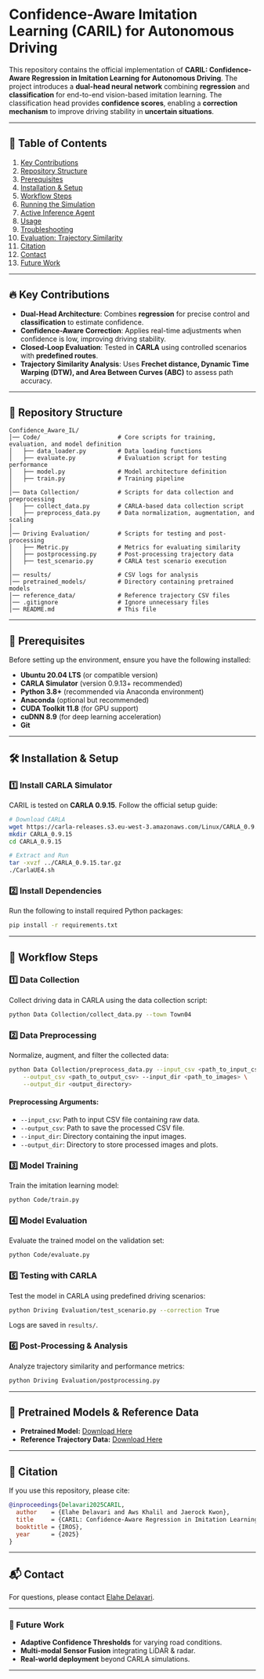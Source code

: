 # Confidence-Aware Imitation Learning (CARIL) for Autonomous Driving

This repository contains the official implementation of **CARIL: Confidence-Aware Regression in Imitation Learning for Autonomous Driving**. The project introduces a **dual-head neural network** combining **regression** and **classification** for end-to-end vision-based imitation learning. The classification head provides **confidence scores**, enabling a **correction mechanism** to improve driving stability in **uncertain situations**.

---

## 📑 Table of Contents
1. [Key Contributions](#-key-contributions)
2. [Repository Structure](#-repository-structure)
3. [Prerequisites](#-prerequisites)
4. [Installation & Setup](#-installation--setup)
5. [Workflow Steps](#-workflow-steps)
6. [Running the Simulation](#-running-the-simulation)
7. [Active Inference Agent](#-active-inference-agent)
8. [Usage](#-usage)
9. [Troubleshooting](#-troubleshooting)
10. [Evaluation: Trajectory Similarity](#-evaluation-trajectory-similarity)
11. [Citation](#-citation)
12. [Contact](#-contact)
13. [Future Work](#-future-work)

---

## 🔥 Key Contributions
- **Dual-Head Architecture**: Combines **regression** for precise control and **classification** to estimate confidence.
- **Confidence-Aware Correction**: Applies real-time adjustments when confidence is low, improving driving stability.
- **Closed-Loop Evaluation**: Tested in **CARLA** using controlled scenarios with **predefined routes**.
- **Trajectory Similarity Analysis**: Uses **Frechet distance, Dynamic Time Warping (DTW), and Area Between Curves (ABC)** to assess path accuracy.

---

## 📂 Repository Structure

```
Confidence_Aware_IL/
│── Code/                      # Core scripts for training, evaluation, and model definition
│   ├── data_loader.py         # Data loading functions
│   ├── evaluate.py            # Evaluation script for testing performance
│   ├── model.py               # Model architecture definition
│   ├── train.py               # Training pipeline
│
│── Data Collection/           # Scripts for data collection and preprocessing
│   ├── collect_data.py        # CARLA-based data collection script
│   ├── preprocess_data.py     # Data normalization, augmentation, and scaling
│
│── Driving Evaluation/        # Scripts for testing and post-processing
│   ├── Metric.py              # Metrics for evaluating similarity
│   ├── postprocessing.py      # Post-processing trajectory data
│   ├── test_scenario.py       # CARLA test scenario execution
│
│── results/                   # CSV logs for analysis
│── pretrained_models/         # Directory containing pretrained models
│── reference_data/            # Reference trajectory CSV files
│── .gitignore                 # Ignore unnecessary files
│── README.md                  # This file
```

---

## 🔹 Prerequisites
Before setting up the environment, ensure you have the following installed:
- **Ubuntu 20.04 LTS** (or compatible version)
- **CARLA Simulator** (version 0.9.13+ recommended)
- **Python 3.8+** (recommended via Anaconda environment)
- **Anaconda** (optional but recommended)
- **CUDA Toolkit 11.8** (for GPU support)
- **cuDNN 8.9** (for deep learning acceleration)
- **Git**

---

## 🛠 Installation & Setup

### **1️⃣ Install CARLA Simulator**
CARIL is tested on **CARLA 0.9.15**. Follow the official setup guide:
```bash
# Download CARLA
wget https://carla-releases.s3.eu-west-3.amazonaws.com/Linux/CARLA_0.9.15.tar.gz
mkdir CARLA_0.9.15
cd CARLA_0.9.15

# Extract and Run
tar -xvzf ../CARLA_0.9.15.tar.gz
./CarlaUE4.sh
```

### **2️⃣ Install Dependencies**
Run the following to install required Python packages:
```bash
pip install -r requirements.txt
```

---

## 🔄 Workflow Steps

### **1️⃣ Data Collection**
Collect driving data in CARLA using the data collection script:
```bash
python Data Collection/collect_data.py --town Town04
```

### **2️⃣ Data Preprocessing**
Normalize, augment, and filter the collected data:
```bash
python Data Collection/preprocess_data.py --input_csv <path_to_input_csv> \
    --output_csv <path_to_output_csv> --input_dir <path_to_images> \
    --output_dir <output_directory>
```
#### **Preprocessing Arguments:**
- `--input_csv`: Path to input CSV file containing raw data.
- `--output_csv`: Path to save the processed CSV file.
- `--input_dir`: Directory containing the input images.
- `--output_dir`: Directory to store processed images and plots.

### **3️⃣ Model Training**
Train the imitation learning model:
```bash
python Code/train.py
```

### **4️⃣ Model Evaluation**
Evaluate the trained model on the validation set:
```bash
python Code/evaluate.py
```

### **5️⃣ Testing with CARLA**
Test the model in CARLA using predefined driving scenarios:
```bash
python Driving Evaluation/test_scenario.py --correction True
```
Logs are saved in `results/`.

### **6️⃣ Post-Processing & Analysis**
Analyze trajectory similarity and performance metrics:
```bash
python Driving Evaluation/postprocessing.py
```

---

## 📜 Pretrained Models & Reference Data
- **Pretrained Model:** [Download Here](https://www.dropbox.com/scl/fi/njtnclwcga4sa01sm6aan/Pretrained_model.h5?rlkey=3csab4vz9l4dkh7tvir8hug9a&st=e6x4q9tb&dl=0)
- **Reference Trajectory Data:** [Download Here](https://www.dropbox.com/scl/fi/gjshtuld1p6va3try8q2z/reference_track.csv?rlkey=sgfcbe4p00qh5pqklg8dr5sul&st=fs5dn1gk&dl=0)

---

## 📜 Citation
If you use this repository, please cite:

```bibtex
@inproceedings{Delavari2025CARIL,
  author    = {Elahe Delavari and Aws Khalil and Jaerock Kwon},
  title     = {CARIL: Confidence-Aware Regression in Imitation Learning for Autonomous Driving},
  booktitle = {IROS},
  year      = {2025}
}
```

---

## 📬 Contact
For questions, please contact [Elahe Delavari](mailto:elahed@umich.edu).

---

### 🚀 Future Work
- **Adaptive Confidence Thresholds** for varying road conditions.
- **Multi-modal Sensor Fusion** integrating LiDAR & radar.
- **Real-world deployment** beyond CARLA simulations.

---

